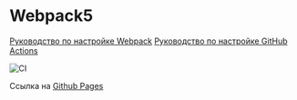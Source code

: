 # Webpack5

[Руководство по настройке Webpack](https://webpack.js.org/guides/)
[Руководство по настройке GitHub Actions](https://docs.github.com/en/actions/quickstart)

![CI](https://github.com/djedra/Http_1/actions/workflows/web.yml/badge.svg)

Ссылка на [Github Pages](https://djedra.github.io/Http_1/)

